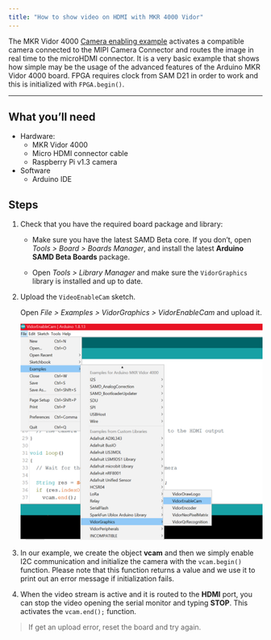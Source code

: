 ```yaml
---
title: "How to show video on HDMI with MKR 4000 Vidor"
---
```


The MKR Vidor 4000 [Camera enabling example](https://www.arduino.cc/en/Tutorial/LibraryExamples/VidorEnableCam) activates a compatible camera connected to the MIPI Camera Connector and routes the image in real time to the microHDMI connector. It is a very basic example that shows how simple may be the usage of the advanced features of the Arduino MKR Vidor 4000 board. FPGA requires clock from SAM D21 in order to work and this is initialized with `FPGA.begin()`.

---

## What you’ll need

* Hardware:
  * MKR Vidor 4000
  * Micro HDMI connector cable
  * Raspberry Pi v1.3 camera
* Software
  * Arduino IDE

## Steps

1. Check that you have the required board package and library:

   * Make sure you have the latest SAMD Beta core. If you don’t, open _Tools > Board > Boards Manager_, and install the latest **Arduino SAMD Beta Boards** package.

   * Open _Tools > Library Manager_ and make sure the `VidorGraphics` library is installed and up to date.

2. Upload the `VideoEnableCam` sketch.

   Open _File > Examples > VidorGraphics > VidorEnableCam_ and upload it.

   ![IDE with Examples > VidorGraphics > VidorEnableCam selected in File menu](img/cam_vidor.png)

3. In our example, we create the object **vcam** and then we simply enable I2C communication and initialize the camera with the `vcam.begin()` function. Please note that this function returns a value and we use it to print out an error message if initialization fails.

4. When the video stream is active and it is routed to the **HDMI** port, you can stop the video opening the serial monitor and typing **STOP**. This activates the `vcam.end();` function.

> If get an upload error, reset the board and try again.
